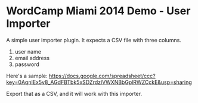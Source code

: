 WordCamp Miami 2014 Demo - User Importer
==================

A simple user importer plugin. It expects a CSV file with three columns.

1. user name
2. email address
3. password

Here's a sample: https://docs.google.com/spreadsheet/ccc?key=0AqnIEx5v8_AGdFBTbk5xSDZrdzlVWXNBbGplRWZCckE&usp=sharing

Export that as a CSV, and it will work with this importer.
